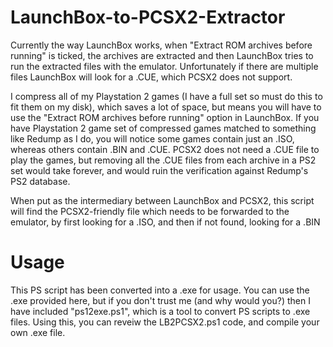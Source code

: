 # LaunchBox-to-PCSX2-Extractor
Currently the way LaunchBox works, when "Extract ROM archives before running" is ticked, the archives are extracted and then LaunchBox tries to run the extracted files with the emulator. Unfortunately if there are multiple files LaunchBox will look for a .CUE, which PCSX2 does not support.

I compress all of my Playstation 2 games (I have a full set so must do this to fit them on my disk), which saves a lot of space, but means you will have to use the "Extract ROM archives before running" option in LaunchBox. If you have Playstation 2 game set of compressed games matched to something like Redump as I do, you will notice some games contain just an .ISO, whereas others contain .BIN and .CUE. PCSX2 does not need a .CUE file to play the games, but removing all the .CUE files from each archive in a PS2 set would take forever, and would ruin the verification against Redump's PS2 database.

When put as the intermediary between LaunchBox and PCSX2, this script will find the PCSX2-friendly file which needs to be forwarded to the emulator, by first looking for a .ISO, and then if not found, looking for a .BIN

# Usage
This PS script has been converted into a .exe for usage. You can use the .exe provided here, but if you don't trust me (and why would you?) then I have included "ps12exe.ps1", which is a tool to convert PS scripts to .exe files. Using this, you can reveiw the LB2PCSX2.ps1 code, and compile your own .exe file.
